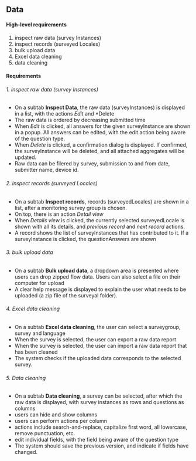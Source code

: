 ## Data

#### High-level requirements
1. inspect raw data (survey Instances)
2. inspect records (surveyed Locales)
3. bulk upload data
4. Excel data cleaning
5. data cleaning

#### Requirements
###### 1. inspect raw data (survey Instances)
* On a subtab __Inspect Data__, the raw data (surveyInstances) is displayed in a list, with the actions *Edit* and *Delete
* The raw data is ordered by decreasing submitted time
* When *Edit* is clicked, all answers for the given surveyInstance are shown in a popup. All answers can be edited, with the edit action being aware of the question type.
* When *Delete* is clicked, a confirmation dialog is displayed. If confirmed, the surveyInstance will be deleted, and all attached aggregates will be updated.
* Raw data can be filered by survey, submission to and from date, submitter name, device id. 

###### 2. inspect records (surveyed Locales)
* On a subtab __Inspect records__, records (surveyedLocales) are shown in a list, after a monitoring survey group is chosen. 
* On top, there is an action *Detail view*
* When *Details view* is clicked, the currently selected surveyedLocale is shown with all its details, and *previous record* and *next record* actions.
* A record shows the list of surveyInstances that has contributed to it. If a surveyInstance is clicked, the questionAnswers are shown

###### 3. bulk upload data
* On a subtab __Bulk upload data__, a dropdown area is presented where users can drop zipped flow data. Users can also select a file on their computer for upload
* A clear help message is displayed to explain the user what needs to be uploaded (a zip file of the surveyal folder).

###### 4. Excel data cleaning
* On a subtab __Excel data cleaning__, the user can select a surveygroup, survey and language
* When the survey is selected, the user can export a raw data report
* When the survey is selected, the user can import a raw data report that has been cleaned
* The system checks if the uploaded data corresponds to the selected survey.

###### 5. Data cleaning
* On a subtab __Data cleaning__, a survey can be selected, after which the raw data is displayed, with survey instances as rows and questions as columns
* users can hide and show columns
* users can perform actions per column
* actions include search-and-replace, capitalize first word, all lowercase, remove punctuation, etc.
* edit individual fields, with the field being aware of the question type
* The system should save the previous version, and indicate if fields have changed.